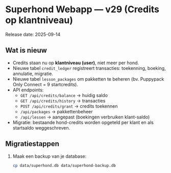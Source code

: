 # Superhond Webapp — v29 (Credits op klantniveau)

Release date: 2025-09-14

## Wat is nieuw
- Credits staan nu op **klantniveau (user)**, niet meer per hond.
- Nieuwe tabel `credit_ledger` registreert transacties: toekenning, boeking, annulatie, migratie.
- Nieuwe tabel `lesson_packages` om pakketten te beheren (bv. Puppypack Only Connect = 9 startcredits).
- API endpoints:
  - `GET /api/credits/balance` → huidig saldo
  - `GET /api/credits/history` → transacties
  - `POST /api/credits/grant` → credits toekennen
  - `/api/packages` → pakkettenbeheer
  - `/api/lessen` → aangepast (boekingen verbruiken klant-saldo)
- Migratie: bestaande hond-credits worden opgeteld per klant en als startsaldo weggeschreven.

## Migratiestappen
1. Maak een backup van je database:
   ```bash
   cp data/superhond.db data/superhond-backup.db
